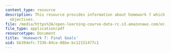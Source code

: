 ```yaml
---
content_type: resource
description: This resource provides information about homework 7 which contains final
  objectives.
file: /media/https%3A/open-learning-course-data-rc.s3.amazonaws.com/ec-s06-prototypes-to-products-fall-2005/bb394efc733684ce86bebc12151477c1_MITEC_S06F05_hw7.pdf
file_type: application/pdf
resourcetype: Document
title: 'Homework 7: Final Goals'
uid: bb394efc-7336-84ce-86be-bc12151477c1
---
```

